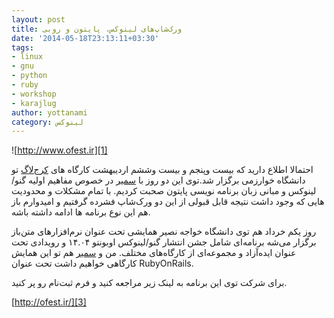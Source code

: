 ```yaml
---
layout: post
title: ورک‌شاپ‌های لینوکس، پایتون و روبی
date: '2014-05-18T23:13:11+03:30'
tags:
- linux
- gnu
- python
- ruby
- workshop
- karajlug
author: yottanami
category: لینوکس
---
```

![http://www.ofest.ir][1]

احتمالا اطلاع دارید که بیست وپنجم و بیست وششم اردیبهشت  کارگاه های [کرج‌لاگ][4] تو دانشگاه خوارزمی برگزار شد.توی این دو روز با [سمیر][2] در خصوص  مفاهیم اولیه گنو/لینوکس و مبانی زبان برنامه نویسی پایتون صحبت کردیم. با تمام مشکلات و محدودیت هایی که وجود داشت نتیجه قابل قبولی از این دو ورک‌شاپ فشرده گرفتیم و امیدوارم باز هم این نوع برنامه ها ادامه داشته باشه.

روز یکم خرداد هم توی دانشگاه خواجه نصیر همایشی تحت عنوان نرم‌افزار‌های متن‌باز برگزار می‌شه برنامه‌ای شامل جشن انتشار گنو/لینوکس اوبونتو ۱۴.۰۴ و رویدادی تحت عنوان ایده‌آزاد و مجموعه‌ای از کارگاه‌های مختلف.
من و [سمیر][2] هم تو این همایش کارگاهی خواهیم داشت تحت عنوان RubyOnRails.

برای شرکت توی این برنامه به لینک زیر مراجعه کنید و فرم ثبت‌نام رو پر کنید.

[http://ofest.ir/][3]


  [1]: http://ofest.ir/upload/974-604330-poster-ubuntu-land2.jpg
  [2]: http://www.lxsameer.com
  [3]: http://ofest.ir/
  [4]: http://www.karajlug.org